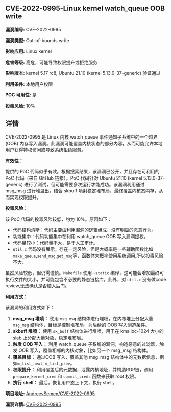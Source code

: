 ## CVE-2022-0995-Linux kernel watch_queue OOB write

**漏洞编号:** CVE-2022-0995

**漏洞类型:** Out-of-bounds write

**影响应用:** Linux kernel

**危害等级:** 高危，可能导致权限提升或拒绝服务

**影响版本:** kernel 5.17 rc8, Ubuntu 21.10 (kernel 5.13.0-37-generic) 验证通过

**利用条件:** 本地用户权限

**POC 可用性:** 是

**投毒风险:** 10%

## 详情

CVE-2022-0995 是 Linux 内核 watch_queue 事件通知子系统中的一个越界 (OOB) 内存写入漏洞。此漏洞可能覆盖内核状态的部分内容，从而可能允许本地用户获得特权访问或导致系统拒绝服务。

**有效性：**

提供的 PoC 代码似乎有效。根据搜索结果，该漏洞已公开，并且存在可利用的 PoC 代码（来自 GitHub 链接）。PoC 代码针对 Ubuntu 21.10 (kernel 5.13.0-37-generic) 进行了测试，但可能需要多次运行才能成功。该漏洞利用通过 msg_msg 进行堆溢出，结合 skbuff 喷射稳定堆布局，最终覆盖内核态内存，从而实现权限提升。

**投毒风险：**

该 PoC 代码的投毒风险较低，约为 10%。原因如下：
*   代码结构清晰：代码主要由利用漏洞的逻辑组成，没有明显的恶意行为。
*   功能集中：代码功能集中在利用 watch_queue OOB 写入漏洞提权。
*   代码量较小：代码量不大，易于人工审计。
*   `util.c` 代码没有展示，存在一定风险，但是大概率是一些辅助函数比如 `make_queue`,`send_msg`,`get_msg`等，函数体大概率使用系统调用,所以投毒风险不大.

虽然风险较低，但仍需谨慎。`Makefile` 使用 `-static` 编译，这可能会增加最终可执行文件的大小，并可能包含不必要的静态链接库。此外，对 `util.c` 没有做code review,无法确认是否植入后门。

**利用方式：**

该漏洞的利用方式如下：

1.  **msg_msg 堆喷：** 使用 `msg_msg` 结构体进行堆喷，在内核堆上分配大量 `msg_msg` 结构体，目标是控制堆布局，为后续的 OOB 写入创造条件。
2.  **skbuff 堆喷：** 使用 `sk_buff` 结构体进行堆喷，用于在 kmalloc-1024 大小的 slab 上分配大量对象，稳定堆布局。
3.  **触发 OOB 写入：**  利用 watch_queue 子系统的漏洞，构造恶意的过滤器，触发 OOB 写入，覆盖相邻的内核对象，比如另一个 msg_msg 结构体。
4.  **覆盖目标：** 通过OOB 写入，覆盖其他 msg_msg 结构体中的元数据信息，例如`m_list_next`, `m_list_prev`。
5.  **权限提升：** 利用覆盖后的元数据，泄露内核地址，并构造ROP链，调用 `prepare_kernel_cred` 和 `commit_creds` 函数来获取 root 权限。
6.  **执行 shell：** 最后，恢复用户态上下文，执行 shell。

**项目地址:** [AndreevSemen/CVE-2022-0995](https://github.com/AndreevSemen/CVE-2022-0995)

**漏洞详情:** [CVE-2022-0995](https://nvd.nist.gov/vuln/detail/CVE-2022-0995)
